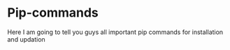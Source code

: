# Pip-commands


Here I am going to tell you guys all important pip commands  for installation and updation
